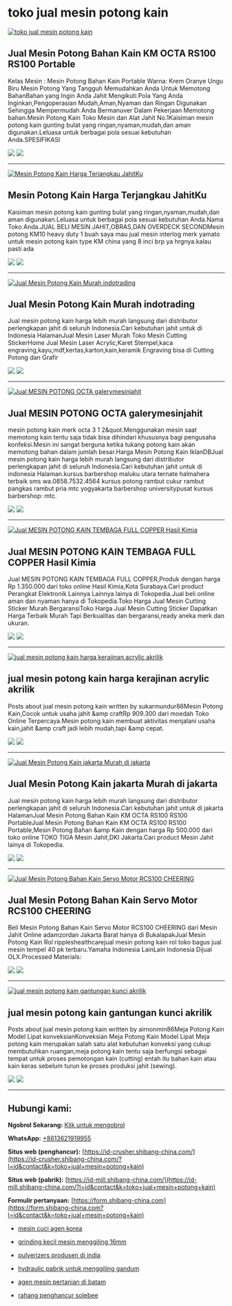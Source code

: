 # toko jual mesin potong kain

<a href="https://swt.shibang-china.com/?l=id&img&k=toko+jual+mesin+potong+kain" target="_blank">![toko jual mesin potong kain](http://static.shibang-china.com/all-800x300/891.jpg)</a>

## Jual Mesin Potong Bahan Kain KM OCTA RS100 RS100 Portable
Kelas Mesin : Mesin Potong Bahan Kain Portable Warna: Krem Oranye Ungu Biru Mesin Potong Yang Tangguh Memudahkan Anda Untuk Memotong BahanBahan yang Ingin Anda Jahit Mengikuti Pola Yang Anda Inginkan,Pengoperasian Mudah,Aman,Nyaman dan Ringan Digunakan Sehingga Mempermudah Anda Bermanuver Dalam Pekerjaan Memotong bahan.Mesin Potong Kain Toko Mesin dan Alat Jahit No.1Kaisiman mesin potong kain gunting bulat yang ringan,nyaman,mudah,dan aman digunakan.Leluasa untuk berbagai pola sesuai kebutuhan Anda.SPESIFIKASI


<a href="https://whatsapp.shibangsoft.com/WhatsApp.php" target="_blank" title="WhatsApp">![](http://static.shibang-china.com/icon/whatsapp.png)</a> <a href="https://swt.shibang-china.com/?l=id&icon&k=toko+jual+mesin+potong+kain" target="_blank">![](http://static.shibang-china.com/icon/chat-id.png)</a>

---

<a href="https://swt.shibang-china.com/?l=id&img&k=toko+jual+mesin+potong+kain" target="_blank">![Mesin Potong Kain Harga Terjangkau JahitKu](http://static.shibang-china.com/all-800x300/197.jpg)</a>

## Mesin Potong Kain Harga Terjangkau JahitKu
Kaisiman mesin potong kain gunting bulat yang ringan,nyaman,mudah,dan aman digunakan.Leluasa untuk berbagai pola sesuai kebutuhan Anda.Nama Toko Anda.JUAL BELI MESIN JAHIT,OBRAS,DAN OVERDECK SECONDMesin potong KM10 heavy duty 1 buah saya mau jual mesin interlog merk yamato untuk mesin potong kain type KM china yang 8 inci brp ya hrgnya.kalau pasti ada


<a href="https://whatsapp.shibangsoft.com/WhatsApp.php" target="_blank" title="WhatsApp">![](http://static.shibang-china.com/icon/whatsapp.png)</a> <a href="https://swt.shibang-china.com/?l=id&icon&k=toko+jual+mesin+potong+kain" target="_blank">![](http://static.shibang-china.com/icon/chat-id.png)</a>

---

<a href="https://swt.shibang-china.com/?l=id&img&k=toko+jual+mesin+potong+kain" target="_blank">![Jual Mesin Potong Kain Murah indotrading](http://static.shibang-china.com/all-800x300/1067.jpg)</a>

## Jual Mesin Potong Kain Murah indotrading
Jual mesin potong kain harga lebih murah langsung dari distributor perlengkapan jahit di seluruh Indonesia.Cari kebutuhan jahit untuk di Indonesia HalamanJual Mesin Laser Murah Toko Mesin Cutting StickerHome Jual Mesin Laser Acrylic,Karet Stempel,kaca engraving,kayu,mdf,kertas,karton,kain,keramik Engraving bisa di Cutting Potong dan Grafir


<a href="https://whatsapp.shibangsoft.com/WhatsApp.php" target="_blank" title="WhatsApp">![](http://static.shibang-china.com/icon/whatsapp.png)</a> <a href="https://swt.shibang-china.com/?l=id&icon&k=toko+jual+mesin+potong+kain" target="_blank">![](http://static.shibang-china.com/icon/chat-id.png)</a>

---

<a href="https://swt.shibang-china.com/?l=id&img&k=toko+jual+mesin+potong+kain" target="_blank">![Jual MESIN POTONG OCTA galerymesinjahit](http://static.shibang-china.com/all-800x300/475.jpg)</a>

## Jual MESIN POTONG OCTA galerymesinjahit
mesin potong kain merk octa 3 1 2&quot.Menggunakan mesin saat memotong kain tentu saja tidak bisa dihindari khususnya bagi pengusaha konfeksi.Mesin ini sangat berguna ketika tukang potong kain akan memotong bahan dalam jumlah besar.Harga Mesin Potong Kain IklanDBJual mesin potong kain harga lebih murah langsung dari distributor perlengkapan jahit di seluruh Indonesia.Cari kebutuhan jahit untuk di indonesia Halaman.kursus barbershop maluku utara ternate halmahera terbaik sms wa.0858.7532.4564 kursus potong rambut cukur rambut pangkas rambut pria mtc yogyakarta barbershop universitypusat kursus barbershop: mtc.


<a href="https://whatsapp.shibangsoft.com/WhatsApp.php" target="_blank" title="WhatsApp">![](http://static.shibang-china.com/icon/whatsapp.png)</a> <a href="https://swt.shibang-china.com/?l=id&icon&k=toko+jual+mesin+potong+kain" target="_blank">![](http://static.shibang-china.com/icon/chat-id.png)</a>

---

<a href="https://swt.shibang-china.com/?l=id&img&k=toko+jual+mesin+potong+kain" target="_blank">![Jual MESIN POTONG KAIN TEMBAGA FULL COPPER Hasil Kimia](http://static.shibang-china.com/all-800x300/914.jpg)</a>

## Jual MESIN POTONG KAIN TEMBAGA FULL COPPER Hasil Kimia
Jual MESIN POTONG KAIN TEMBAGA FULL COPPER,Produk dengan harga Rp 1.350.000 dari toko online Hasil Kimia,Kota Surabaya.Cari product Perangkat Elektronik Lainnya Lainnya lainya di Tokopedia.Jual beli online aman dan nyaman hanya di Tokopedia.Toko Harga Jual Mesin Cutting Sticker Murah BergaransiToko Harga Jual Mesin Cutting Sticker Dapatkan Harga Terbaik Murah Tapi Berkualitas dan bergaransi,ready aneka merk dan ukuran.


<a href="https://whatsapp.shibangsoft.com/WhatsApp.php" target="_blank" title="WhatsApp">![](http://static.shibang-china.com/icon/whatsapp.png)</a> <a href="https://swt.shibang-china.com/?l=id&icon&k=toko+jual+mesin+potong+kain" target="_blank">![](http://static.shibang-china.com/icon/chat-id.png)</a>

---

<a href="https://swt.shibang-china.com/?l=id&img&k=toko+jual+mesin+potong+kain" target="_blank">![jual mesin potong kain harga kerajinan acrylic akrilik](http://static.shibang-china.com/all-800x300/1045.jpg)</a>

## jual mesin potong kain harga kerajinan acrylic akrilik
Posts about jual mesin potong kain written by sukarmundur86Mesin Potong Kain,Cocok untuk usaha jahit &amp craftRp 909.300 dari moedah Toko Online Terpercaya.Mesin potong kain membuat aktivitas menjalani usaha kain,jahit &amp craft jadi lebih mudah,tapi &amp cepat.


<a href="https://whatsapp.shibangsoft.com/WhatsApp.php" target="_blank" title="WhatsApp">![](http://static.shibang-china.com/icon/whatsapp.png)</a> <a href="https://swt.shibang-china.com/?l=id&icon&k=toko+jual+mesin+potong+kain" target="_blank">![](http://static.shibang-china.com/icon/chat-id.png)</a>

---

<a href="https://swt.shibang-china.com/?l=id&img&k=toko+jual+mesin+potong+kain" target="_blank">![Jual Mesin Potong Kain jakarta Murah di jakarta](http://static.shibang-china.com/all-800x300/574.jpg)</a>

## Jual Mesin Potong Kain jakarta Murah di jakarta
Jual mesin potong kain harga lebih murah langsung dari distributor perlengkapan jahit di seluruh Indonesia.Cari kebutuhan jahit untuk di jakarta HalamanJual Mesin Potong Bahan Kain KM OCTA RS100 RS100 PortableJual Mesin Potong Bahan Kain KM OCTA RS100 RS100 Portable,Mesin Potong Bahan &amp Kain dengan harga Rp 500.000 dari toko online TOKO TIGA Mesin Jahit,DKI Jakarta.Cari product Mesin Jahit lainya di Tokopedia.


<a href="https://whatsapp.shibangsoft.com/WhatsApp.php" target="_blank" title="WhatsApp">![](http://static.shibang-china.com/icon/whatsapp.png)</a> <a href="https://swt.shibang-china.com/?l=id&icon&k=toko+jual+mesin+potong+kain" target="_blank">![](http://static.shibang-china.com/icon/chat-id.png)</a>

---

<a href="https://swt.shibang-china.com/?l=id&img&k=toko+jual+mesin+potong+kain" target="_blank">![Jual Mesin Potong Bahan Kain Servo Motor RCS100 CHEERING](http://static.shibang-china.com/all-800x300/1063.jpg)</a>

## Jual Mesin Potong Bahan Kain Servo Motor RCS100 CHEERING
Beli Mesin Potong Bahan Kain Servo Motor RCS100 CHEERING dari Mesin Jahit Online adamzordan Jakarta Barat hanya di BukalapakJual Mesin Potong Kain Rol rippleshealthcarejual mesin potong kain rol toko bagus jual mesin tempel 40 pk terbaru.Yamaha Indonesia LainLain Indonesia Dijual OLX.Processed Materials:


<a href="https://whatsapp.shibangsoft.com/WhatsApp.php" target="_blank" title="WhatsApp">![](http://static.shibang-china.com/icon/whatsapp.png)</a> <a href="https://swt.shibang-china.com/?l=id&icon&k=toko+jual+mesin+potong+kain" target="_blank">![](http://static.shibang-china.com/icon/chat-id.png)</a>

---

<a href="https://swt.shibang-china.com/?l=id&img&k=toko+jual+mesin+potong+kain" target="_blank">![jual mesin potong kain gantungan kunci akrilik](http://static.shibang-china.com/all-800x300/673.jpg)</a>

## jual mesin potong kain gantungan kunci akrilik
Posts about jual mesin potong kain written by airnonmin86Meja Potong Kain Model Lipat konveksianKonveksian Meja Potong Kain Model Lipat Meja potong kain merupakan salah satu alat kebutuhan konveksi yang cukup membutuhkan ruangan,meja potong kain tentu saja berfungsi sebagai tempat untuk proses pemotongan kain (cutting) entah itu bahan kain atau kain keras sebelum turun ke proses produksi jahit (sewing).


<a href="https://whatsapp.shibangsoft.com/WhatsApp.php" target="_blank" title="WhatsApp">![](http://static.shibang-china.com/icon/whatsapp.png)</a> <a href="https://swt.shibang-china.com/?l=id&icon&k=toko+jual+mesin+potong+kain" target="_blank">![](http://static.shibang-china.com/icon/chat-id.png)</a>

---
## Hubungi kami:

**Ngobrol Sekarang:** [Klik untuk mengobrol](https://swt.shibang-china.com?l=id&contact&k=toko+jual+mesin+potong+kain)

**WhatsApp:**  [+8613621919955](https://whatsapp.shibangsoft.com/WhatsApp.php)

**Situs web (penghancur):** [https://id-crusher.shibang-china.com/](https://id-crusher.shibang-china.com/?l=id&contact&k=toko+jual+mesin+potong+kain)

**Situs web (pabrik):** [https://id-mill.shibang-china.com/](https://id-mill.shibang-china.com/?l=id&contact&k=toko+jual+mesin+potong+kain)

**Formulir pertanyaan:** [https://form.shibang-china.com](https://form.shibang-china.com?l=id&contact&k=toko+jual+mesin+potong+kain)

* [mesin cuci agen korea](../38/mesin%20cuci%20agen%20korea.md)

* [grinding kecil mesin menggiling 16mm](../40/grinding%20kecil%20mesin%20menggiling%2016mm.md)

* [pulverizers produsen di india](../40/pulverizers%20produsen%20di%20india.md)

* [hydraulic pabrik untuk menggiling gandum](../33/hydraulic%20pabrik%20untuk%20menggiling%20gandum.md)

* [agen mesin pertanian di batam](../31/agen%20mesin%20pertanian%20di%20batam.md)

* [rahang penghancur solebee](../34/rahang%20penghancur%20solebee.md)